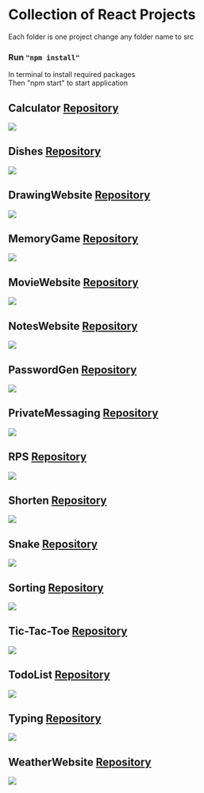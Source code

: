 # Collection of React Projects
Each folder is one project change any folder name to src  
### Run `"npm install"`  
In terminal to install required packages  
Then "npm start" to start application  

## Calculator [Repository](https://github.com/EricL132/Collection_Of_React_Projects/tree/master/calculator)
![](https://i.gyazo.com/eb3754c8fc9d7cb501130527d75bc0a3.png)
## Dishes [Repository](https://github.com/EricL132/Collection_Of_React_Projects/tree/master/dishes)
![](https://i.gyazo.com/898ef1d4379d2daaca592e6163174280.png)
## DrawingWebsite [Repository](https://github.com/EricL132/Collection_Of_React_Projects/tree/master/drawingWebsite)
![](https://i.gyazo.com/b2287bffb82d192d5903a21715f541bf.png)
## MemoryGame [Repository](https://github.com/EricL132/Collection_Of_React_Projects/tree/master/memoryGame)
![](https://i.gyazo.com/eda195255de1fc5792dceb215d5eccd1.png)
## MovieWebsite [Repository](https://github.com/EricL132/Collection_Of_React_Projects/tree/master/movieWebsite)
![](https://i.gyazo.com/b8ae93c154afb0ec6379c252ea884a68.jpg)
## NotesWebsite [Repository](https://github.com/EricL132/Collection_Of_React_Projects/tree/master/notesWebsite)
![](https://i.gyazo.com/9acf722bf7e8b2746fc390cc455e362c.png)
## PasswordGen [Repository](https://github.com/EricL132/Collection_Of_React_Projects/tree/master/passwordGen)
![](https://i.gyazo.com/46eddc6ceb97452cba50131e5fd78494.png)
## PrivateMessaging [Repository](https://github.com/EricL132/Collection_Of_React_Projects/tree/master/private%20messaging)
![](https://i.gyazo.com/6068781ffd7adf506a0a5dbe932eb73e.png)
## RPS [Repository](https://github.com/EricL132/Collection_Of_React_Projects/tree/master/rps)
![](https://i.gyazo.com/94f3101d99c777dacf1dd13d435241ce.png)
## Shorten [Repository](https://github.com/EricL132/Collection_Of_React_Projects/tree/master/shorten)
![](https://i.gyazo.com/31a3aa2792aa54984f361dad4e3f96a0.png)
## Snake [Repository](https://github.com/EricL132/Collection_Of_React_Projects/tree/master/snake)
![](https://i.gyazo.com/2cce2595295b270a52595706355dad82.png)
## Sorting [Repository](https://github.com/EricL132/Collection_Of_React_Projects/tree/master/sorting)
![](https://i.gyazo.com/6e88ae22d0d39e60f65e703d9e3769c2.png)
## Tic-Tac-Toe [Repository](https://github.com/EricL132/Collection_Of_React_Projects/tree/master/tic-tac-toe)
![](https://i.gyazo.com/782db939d79d561c58361f1bb60e64c1.png)
## TodoList [Repository](https://github.com/EricL132/Collection_Of_React_Projects/tree/master/todoList)
![](https://i.gyazo.com/ad1066d376d5824930ac9e7f56f93794.png)
## Typing [Repository](https://github.com/EricL132/Collection_Of_React_Projects/tree/master/typing)
![](https://i.gyazo.com/b065ae386fb9534b9d85c7c056b782b7.png)
## WeatherWebsite [Repository](https://github.com/EricL132/Collection_Of_React_Projects/tree/master/weatherWebsite)
![](https://i.gyazo.com/f87aebcd3a19f143dd4ed862f747c409.png)







